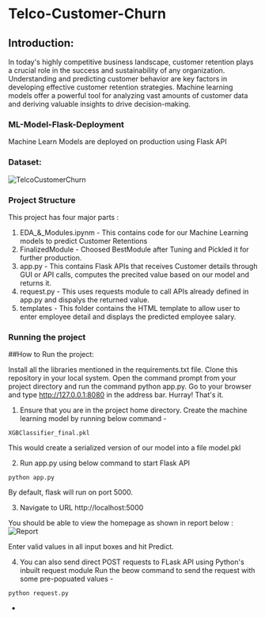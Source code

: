 # Telco-Customer-Churn


## Introduction:


In today's highly competitive business landscape, customer retention plays a crucial role in the success and sustainability of any organization. Understanding and predicting customer behavior are key factors in developing effective customer retention strategies. Machine learning models offer a powerful tool for analyzing vast amounts of customer data and deriving valuable insights to drive decision-making.

### ML-Model-Flask-Deployment
Machine Learn Models are deployed on production using Flask API


### Dataset: 
![TelcoCustomerChurn](https://www.kaggle.com/datasets/blastchar/telco-customer-churn)

### Project Structure
This project has four major parts :
1. EDA_&_Modules.ipynm - This contains code for our Machine Learning models to predict Customer Retentions
2. FinalizedModule - Choosed BestModule after Tuning and Pickled it for further production.
3. app.py - This contains Flask APIs that receives Customer details through GUI or API calls, computes the precited value based on our model and returns it.
4. request.py - This uses requests module to call APIs already defined in app.py and dispalys the returned value.
5. templates - This folder contains the HTML template to allow user to enter employee detail and displays the predicted employee salary.


### Running the project

##How to Run the project:

Install all the libraries mentioned in the requirements.txt file.
Clone this repository in your local system.
Open the command prompt from your project directory and run the command python app.py.
Go to your browser and type http://127.0.0.1:8080 in the address bar.
Hurray! That's it.

1. Ensure that you are in the project home directory. Create the machine learning model by running below command -

```
XGBClassifier_final.pkl
```
This would create a serialized version of our model into a file model.pkl

2. Run app.py using below command to start Flask API
```
python app.py
```
By default, flask will run on port 5000.

3. Navigate to URL http://localhost:5000

You should be able to view the homepage as shown in report below :
![Report](https://docs.google.com/document/d/1z5hfzp3Y-IAYC1nVokkBiPrSBikiXI4Dt-IjChoPQsU/edit#)

Enter valid values in all input boxes and hit Predict.

4. You can also send direct POST requests to FLask API using Python's inbuilt request module
Run the beow command to send the request with some pre-popuated values -
```
python request.py
```
-
